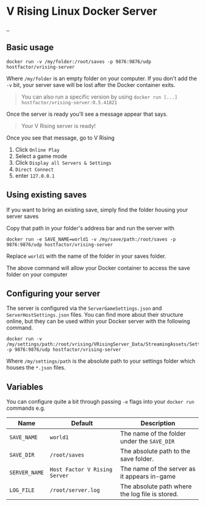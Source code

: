 # V Rising Linux Docker Server

<p>
  <a aria-label="Deploy on Host Factor" href="https://hostfactor.io/games/vrising">
    <img src="https://img.shields.io/badge/Deploy-Host%20Factor-%234f6ac6?labelColor=1b1c1d&style=for-the-badge" alt="">
  </a>
  <a aria-label="Build status" href="https://github.com/hostfactor/vrising-server/actions/workflows/build_latest.yml">
    <img src="https://img.shields.io/github/workflow/status/hostfactor/vrising-server/Build%20latest?style=for-the-badge&labelColor=1b1c1d" alt="">
  </a>
  <a aria-label="Latest Docker version" href="https://hub.docker.com/repository/docker/hostfactor/vrising-server">
    <img src="https://img.shields.io/docker/v/hostfactor/vrising-server?style=for-the-badge&labelColor=1b1c1d" alt="">
  </a>
</p>

## Basic usage

```
docker run -v /my/folder:/root/saves -p 9876:9876/udp hostfactor/vrising-server
```

Where `/my/folder` is an empty folder on your computer. If you don't add the `-v` bit, your server save will be lost
after the Docker container exits.

> You can also run a specific version by using `docker run [...] hostfactor/vrising-server:0.5.41821`

Once the server is ready you'll see a message appear that says.

> Your V Rising server is ready!

Once you see that message, go to V Rising

1. Click `Online Play`
2. Select a game mode
3. Click `Display all Servers & Settings`
4. `Direct Connect`
5. enter `127.0.0.1`

## Using existing saves

If you want to bring an existing save, simply find the folder housing your server saves

Copy that path in your folder's address bar and run the server with

```
docker run -e SAVE_NAME=world1 -v /my/save/path:/root/saves -p 9876:9876/udp hostfactor/vrising-server
```

Replace `world1` with the name of the folder in your saves folder.

The above command will allow your Docker container to access the save folder on your computer

## Configuring your server

The server is configured via the `ServerGameSettings.json` and `ServerHostSettings.json` files. You can find more about
their
structure online, but they can be used within your Docker server with the following command.

```
docker run -v /my/settings/path:/root/vrising/VRisingServer_Data/StreamingAssets/Settings -p 9876:9876/udp hostfactor/vrising-server
```

Where `/my/settings/path` is the absolute path to your settings folder which houses the `*.json` files.

## Variables

You can configure quite a bit through passing `-e` flags into your `docker run` commands e.g.

| Name          | Default                       | Description                                     |
|---------------|-------------------------------|-------------------------------------------------|
| `SAVE_NAME`   | `world1`                      | The name of the folder under the `SAVE_DIR`     |
| `SAVE_DIR`    | `/root/saves`                 | The absolute path to the save folder.           |
| `SERVER_NAME` | `Host Factor V Rising Server` | The name of the server as it appears in-game    |
| `LOG_FILE`    | `/root/server.log`            | The absolute path where the log file is stored. |
